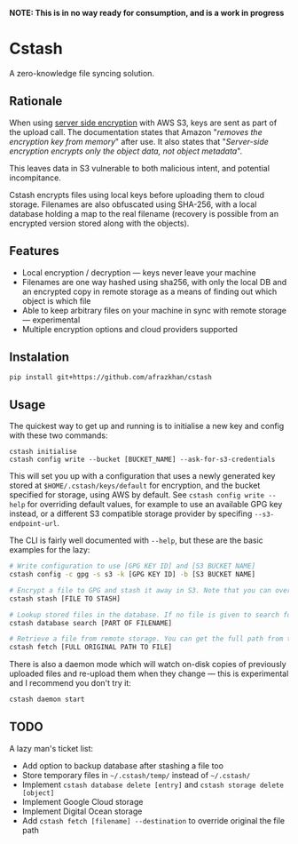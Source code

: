 **NOTE: This is in no way ready for consumption, and is a work in progress**

# Cstash

A zero-knowledge file syncing solution.

## Rationale

When using [server side encryption](https://docs.aws.amazon.com/AmazonS3/latest/dev/ServerSideEncryptionCustomerKeys.html) with AWS S3, keys are sent as part of the upload call. The documentation states that Amazon "_removes the encryption key from memory_" after use. It also states that "_Server-side encryption encrypts only the object data, not object metadata_".

This leaves data in S3 vulnerable to both malicious intent, and potential incompitance.

Cstash encrypts files using local keys before uploading them to cloud storage. Filenames are also obfuscated using SHA-256, with a local database holding a map to the real filename (recovery is possible from an encrypted version stored along with the objects).

## Features

* Local encryption / decryption — keys never leave your machine
* Filenames are one way hashed using sha256, with only the local DB and an encrypted copy in remote storage as a means of finding out which object is which file
* Able to keep arbitrary files on your machine in sync with remote storage — experimental
* Multiple encryption options and cloud providers supported

## Instalation

`pip install git+https://github.com/afrazkhan/cstash`

## Usage

The quickest way to get up and running is to initialise a new key and config with these two commands:

    cstash initialise
    cstash config write --bucket [BUCKET_NAME] --ask-for-s3-credentials

This will set you up with a configuration that uses a newly generated key stored at `$HOME/.cstash/keys/default` for encryption, and the bucket specified for storage, using AWS by default. See `cstash config write --help` for overriding default values, for example to use an available GPG key instead, or a different S3 compatible storage provider by specifing `--s3-endpoint-url`.

The CLI is fairly well documented with `--help`, but these are the basic examples for the lazy:

```sh
# Write configuration to use [GPG KEY ID] and [S3 BUCKET NAME]
cstash config -c gpg -s s3 -k [GPG KEY ID] -b [S3 BUCKET NAME]

# Encrypt a file to GPG and stash it away in S3. Note that you can override the values in your config by passing the options here again, allowing mixing and matching cryptographers, remote storage providers, keys, and buckets (--cryptographer, --storage-provider, --key, --bucket)
cstash stash [FILE TO STASH]

# Lookup stored files in the database. If no file is given to search for, all results are retrieved
cstash database search [PART OF FILENAME]

# Retrieve a file from remote storage. You can get the full path from the previous command above, if you've forgotten it
cstash fetch [FULL ORIGINAL PATH TO FILE]
```

There is also a daemon mode which will watch on-disk copies of previously uploaded files and re-upload them when they change — this is experimental and I recommend you don't try it:

```sh
cstash daemon start
```

## TODO

A lazy man's ticket list:

* Add option to backup database after stashing a file too
* Store temporary files in `~/.cstash/temp/` instead of `~/.cstash/`
* Implement `cstash database delete [entry]` and `cstash storage delete [object]`
* Implement Google Cloud storage
* Implement Digital Ocean storage
* Add `cstash fetch [filename] --destination` to override original the file path

